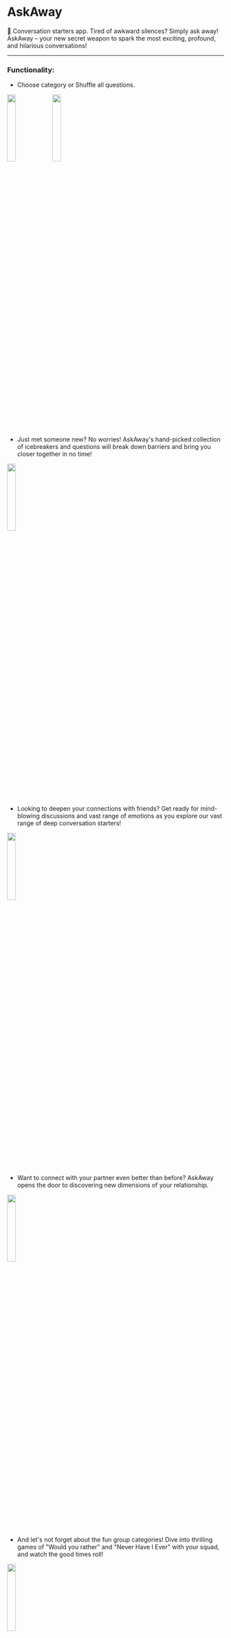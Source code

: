# AskAway
💬 Conversation starters app.
Tired of awkward silences? Simply ask away! AskAway – your new secret weapon to spark the most exciting, profound, and hilarious conversations!

---
### Functionality:
- Choose category or Shuffle all questions. 

<img src="https://github.com/saramutina/AskAway/assets/47280443/4be4b46f-855d-49b0-9e19-f03ae6dccbda" width="20%" height="20%"/> <img src="https://github.com/saramutina/AskAway/assets/47280443/d004dcde-55b0-4b01-b6e9-c5f6fe3aa3cc" width="20%" height="20%"/>

- Just met someone new? No worries! AskAway's hand-picked collection of icebreakers and questions will break down barriers and bring you closer together in no time!

<img src="https://github.com/saramutina/AskAway/assets/47280443/9b815d74-abef-40b2-a988-4c1e2f3fe488" width="20%" height="20%"/>

- Looking to deepen your connections with friends? Get ready for mind-blowing discussions and vast range of emotions as you explore our vast range of deep conversation starters!
<img src="https://github.com/saramutina/AskAway/assets/47280443/e04b221f-5b62-447c-865a-3fd3b7c85817" width="20%" height="20%"/>

- Want to connect with your partner even better than before? AskAway opens the door to discovering new dimensions of your relationship.
<img src="https://github.com/saramutina/AskAway/assets/47280443/98a2a363-5d8d-4336-ac21-8e92fdae0cf3" width="20%" height="20%"/>

- And let's not forget about the fun group categories! Dive into thrilling games of "Would you rather" and "Never Have I Ever" with your squad, and watch the good times roll!
<img src="https://github.com/saramutina/AskAway/assets/47280443/2af27b8f-f381-4c30-ad2f-82d611ef09b9" width="20%" height="20%"/>

- Favorites: Tag questions you like as Favorites with double tap or by clicking on a star. You can see them in "Favorites" category in main menu.

- Dark theme toggles automatically with device settings.

---
### Contact Info:
✉️ By email: saramutina@gmail.com

✈️ Telegram: @saramutina

Copyright (c) 2023 Ekaterina Saramutina
